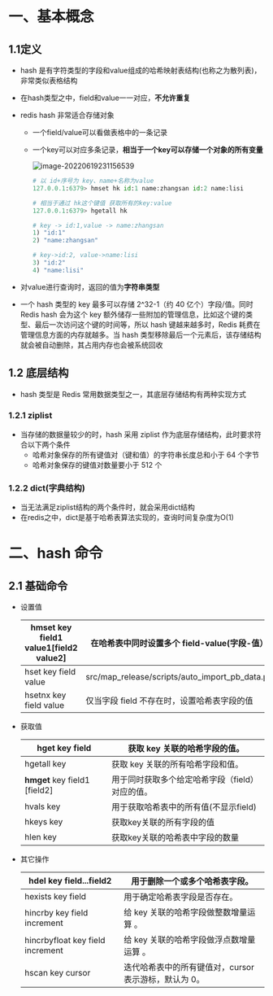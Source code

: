 # 一、基本概念

## 1.1定义

- hash 是有字符类型的字段和value组成的哈希映射表结构(也称之为散列表)，非常类似表格结构

- 在hash类型之中，field和value一一对应，**不允许重复**

- redis hash 非常适合存储对象

  - 一个field/value可以看做表格中的一条记录

  - 一个key可以对应多条记录，**相当于一个key可以存储一个对象的所有变量**

    ![image-20220619231156539](https://yrecord.oss-cn-hangzhou.aliyuncs.com/picture/202206192311626.png)

    ```python
    # 以 id+序号为 key、name+名称为value
    127.0.0.1:6379> hmset hk id:1 name:zhangsan id:2 name:lisi
    
    # 相当于通过 hk这个键值 获取所有的key:value 
    127.0.0.1:6379> hgetall hk
    
    # key -> id:1,value -> name:zhangsan
    1) "id:1"						
    2) "name:zhangsan"
    
    # key->id:2, value->name:lisi 
    3) "id:2"
    4) "name:lisi"
    ```

- 对value进行查询时，返回的值为**字符串类型**

- 一个 hash 类型的 key 最多可以存储 2^32-1（约 40 亿个）字段/值。同时 Redis hash 会为这个 key 额外储存一些附加的管理信息，比如这个键的类型、最后一次访问这个键的时间等，所以 hash 键越来越多时，Redis 耗费在管理信息方面的内存就越多。当 hash 类型移除最后一个元素后，该存储结构就会被自动删除，其占用内存也会被系统回收

## 1.2 底层结构

- hash 类型是 Redis 常用数据类型之一，其底层存储结构有两种实现方式

### 1.2.1 ziplist

- 当存储的数据量较少的时，hash 采用 ziplist 作为底层存储结构，此时要求符合以下两个条件
  - 哈希对象保存的所有键值对（键和值）的字符串长度总和小于 64 个字节
  - 哈希对象保存的键值对数量要小于 512 个

### 1.2.2 dict(字典结构)

- 当无法满足ziplist结构的两个条件时，就会采用dict结构
- 在redis之中，dict是基于哈希表算法实现的，查询时间复杂度为O(1)

# 二、hash 命令

## 2.1 基础命令

- 设置值

  | hmset key field1 value1[field2 value2] | 在哈希表中同时设置多个 field-value(字段-值）   |
  | -------------------------------------- | ---------------------------------------------- |
  | hset key field value                   | src/map_release/scripts/auto_import_pb_data.py |
  | hsetnx key field value                 | 仅当字段 field 不存在时，设置哈希表字段的值    |

- 获取值

  | hget key field                | 获取 key 关联的哈希字段的值。                   |
  | ----------------------------- | ----------------------------------------------- |
  | hgetall key                   | 获取 key 关联的所有哈希字段和值。               |
  | **hmget** key field1 [field2] | 用于同时获取多个给定哈希字段（field）对应的值。 |
  | hvals key                     | 用于获取哈希表中的所有值(不显示field)           |
  | hkeys key                     | 获取key关联的所有字段的值                       |
  | hlen key                      | 获取key关联的哈希表中字段的数量                 |

- 其它操作

  | hdel key field...field2          | 用于删除一个或多个哈希表字段。                        |
  | -------------------------------- | ----------------------------------------------------- |
  | hexists key field                | 用于确定哈希表字段是否存在。                          |
  | hincrby key field increment      | 给 key 关联的哈希字段做整数增量运算 。                |
  | hincrbyfloat key field increment | 给 key 关联的哈希字段做浮点数增量运算 。              |
  | hscan key cursor                 | 迭代哈希表中的所有键值对，cursor 表示游标，默认为 0。 |

